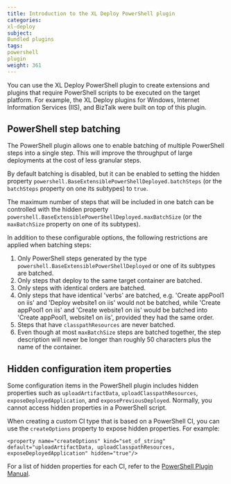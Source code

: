 ```yaml
---
title: Introduction to the XL Deploy PowerShell plugin
categories:
xl-deploy
subject:
Bundled plugins
tags:
powershell
plugin
weight: 361
---
```


You can use the XL Deploy PowerShell plugin to create extensions and plugins that require PowerShell scripts to be executed on the target platform. For example, the XL Deploy plugins for Windows, Internet Information Services (IIS), and BizTalk were built on top of this plugin.

## PowerShell step batching

The PowerShell plugin allows one to enable batching of multiple PowerShell steps into a single step. This will improve the throughput of large deployments at the cost of less granular steps.

By default batching is disabled, but it can be enabled to setting the hidden property `powershell.BaseExtensiblePowerShellDeployed.batchSteps` (or the `batchSteps` property on one its subtypes) to `true`.

The maximum number of steps that will be included in one batch can be controlled with the hidden property `powershell.BaseExtensiblePowerShellDeployed.maxBatchSize` (or the `maxBatchSize` property on one of its subtypes).

In addition to these configurable options, the following restrictions are applied when batching steps:

1. Only PowerShell steps generated by the type `powershell.BaseExtensiblePowerShellDeployed` or one of its subtypes are batched.
1. Only steps that deploy to the same target container are batched.
1. Only steps with identical orders are batched.
1. Only steps that have identical 'verbs' are batched, e.g. 'Create appPool1 on iis' and 'Deploy website1 on iis' would not be batched, while 'Create appPool1 on iis' and 'Create website1 on iis' would be batched into 'Create appPool1, website1 on iis', provided they had the same order.
1. Steps that have `classpathResources` are never batched.
1. Even though at most `maxBatchSize` steps are batched together, the step description will never be longer than roughly 50 characters plus the name of the container.

## Hidden configuration item properties

Some configuration items in the PowerShell plugin includes hidden properties such as `uploadArtifactData`, `uploadClasspathResources`, `exposeDeployedApplication`, and `exposePreviousDeployed`. Normally, you cannot access hidden properties in a PowerShell script.

When creating a custom CI type that is based on a PowerShell CI, you can use the `createOptions` property to expose hidden properties. For example:

    <property name="createOptions" kind="set_of_string" default="uploadArtifactData, uploadClasspathResources, exposeDeployedApplication" hidden="true"/>

For a list of hidden properties for each CI, refer to the [PowerShell Plugin Manual](/xl-deploy/latest/powershellPluginManual.html).
